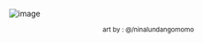 ![image](https://github.com/user-attachments/assets/c7626058-3c20-4675-b9a3-8f8fa9e19b54)
<p align="center"> <sub> art by : @/ninalundangomomo</p>
